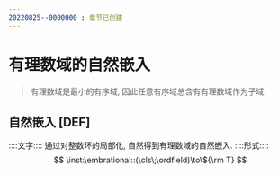 ```yaml
---
20220825--0000000 : 章节已创建
---
```

# 有理数域的自然嵌入
> 有理数域是最小的有序域, 因此任意有序域总含有有理数域作为子域. 
## 自然嵌入 [DEF]
::::文字::::
通过对整数环的局部化, 自然得到有理数域的自然嵌入. 
::::形式::::
$$
\inst:\embrational::(\cls\;\ordfield)\to\${\rm T}
$$
